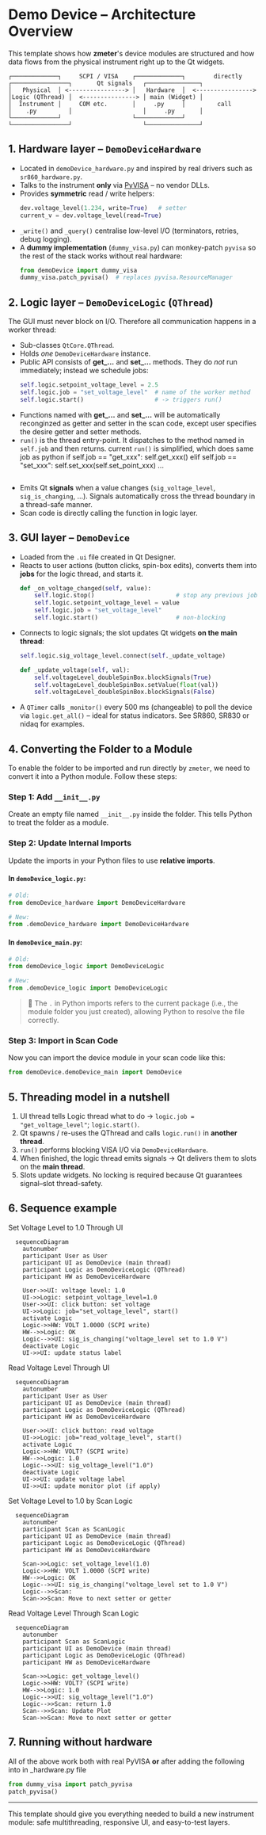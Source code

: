 # Demo Device – Architecture Overview

This template shows how **zmeter**'s device modules are structured and how data flows from the physical instrument right up to the Qt widgets.

```
┌─────────────┐     SCPI / VISA    ┌─────────────┐        directly     ┌────────────────┐       Qt signals   ┌───────────────┐
│   Physical  │ <----------------> │   Hardware  │  <----------------> │Logic (QThread) │  <---------------> │ main (Widget) │
│  Instrument │     COM etc.       │     .py     │         call        │    .py         │                    │     .py       │
└─────────────┘                    └─────────────┘                     └────────────────┘                    └───────────────┘
```



## 1. Hardware layer – `DemoDeviceHardware`
* Located in `demoDevice_hardware.py` and inspired by real drivers such as `sr860_hardware.py`.
* Talks to the instrument **only** via [PyVISA](https://pyvisa.readthedocs.io/) – no vendor DLLs.
* Provides **symmetric** read / write helpers:
  ```python
  dev.voltage_level(1.234, write=True)   # setter
  current_v = dev.voltage_level(read=True)
  ```
* `_write()` and `_query()` centralise low-level I/O (terminators, retries, debug logging).
* A **dummy implementation** (`dummy_visa.py`) can monkey-patch `pyvisa` so the rest of the stack works without real hardware:
  ```python
  from demoDevice import dummy_visa
  dummy_visa.patch_pyvisa()  # replaces pyvisa.ResourceManager
  ```



## 2. Logic layer – `DemoDeviceLogic` (`QThread`)
The GUI must never block on I/O.  Therefore all communication happens in a worker thread:

* Sub-classes `QtCore.QThread`.
* Holds *one* `DemoDeviceHardware` instance.
* Public API consists of **get_...** and **set_...** methods.  They do *not* run immediately; instead we schedule jobs:
  ```python
  self.logic.setpoint_voltage_level = 2.5
  self.logic.job = "set_voltage_level"  # name of the worker method
  self.logic.start()                    # -> triggers run()
  ```
* Functions named with **get_...** and **set_...** will be automatically reconginzed as getter and setter in the scan code, except user specifies the desire getter and setter methods.
* `run()` is the thread entry-point.  It dispatches to the method named in `self.job` and then returns.
  current `run()` is simplified, which does same job as
  python
  if self.job == "get_xxx":
    self.get_xxx()
  elif self.job == "set_xxx":
    self.set_xxx(self.set_point_xxx)
  ...
  ```
* Emits Qt **signals** when a value changes (`sig_voltage_level`, `sig_is_changing`, ...).  Signals automatically cross the thread boundary in a thread-safe manner.
* Scan code is directly calling the function in logic layer.



## 3. GUI layer – `DemoDevice`
* Loaded from the `.ui` file created in Qt Designer.
* Reacts to user actions (button clicks, spin-box edits), converts them into **jobs** for the logic thread, and starts it.
  ```python
  def _on_voltage_changed(self, value):
      self.logic.stop()                       # stop any previous job
      self.logic.setpoint_voltage_level = value
      self.logic.job = "set_voltage_level"
      self.logic.start()                      # non-blocking
  ```
* Connects to logic signals; the slot updates Qt widgets **on the main thread**:
  ```python
  self.logic.sig_voltage_level.connect(self._update_voltage)

  def _update_voltage(self, val):
      self.voltageLevel_doubleSpinBox.blockSignals(True)
      self.voltageLevel_doubleSpinBox.setValue(float(val))
      self.voltageLevel_doubleSpinBox.blockSignals(False)
  ```
* A `QTimer` calls `_monitor()` every 500 ms (changeable) to poll the device via `logic.get_all()` – ideal for status indicators. See SR860, SR830 or nidaq for examples.

## 4. Converting the Folder to a Module

To enable the folder to be imported and run directly by `zmeter`, we need to convert it into a Python module. Follow these steps:

### Step 1: Add `__init__.py`

Create an empty file named `__init__.py` inside the folder. This tells Python to treat the folder as a module.

### Step 2: Update Internal Imports

Update the imports in your Python files to use **relative imports**.

#### In `demoDevice_logic.py`:
```python
# Old:
from demoDevice_hardware import DemoDeviceHardware

# New:
from .demoDevice_hardware import DemoDeviceHardware
```

#### In `demoDevice_main.py`:
```python
# Old:
from demoDevice_logic import DemoDeviceLogic

# New:
from .demoDevice_logic import DemoDeviceLogic
```

> 🔹 The `.` in Python imports refers to the current package (i.e., the module folder you just created), allowing Python to resolve the file correctly.

### Step 3: Import in Scan Code

Now you can import the device module in your scan code like this:

```python
from demoDevice.demoDevice_main import DemoDevice
```


## 5. Threading model in a nutshell
1. UI thread tells Logic thread what to do → `logic.job = "get_voltage_level"`; `logic.start()`.
2. Qt spawns / re-uses the QThread and calls `logic.run()` in **another thread**.
3. `run()` performs blocking VISA I/O via `DemoDeviceHardware`.
4. When finished, the logic thread emits signals → Qt delivers them to slots on the **main thread**.
5. Slots update widgets.  No locking is required because Qt guarantees signal–slot thread-safety.



## 6. Sequence example
Set Voltage Level to 1.0 Through UI
```mermaid
  sequenceDiagram
    autonumber
    participant User as User
    participant UI as DemoDevice (main thread)
    participant Logic as DemoDeviceLogic (QThread)
    participant HW as DemoDeviceHardware

    User->>UI: voltage level: 1.0
    UI->>Logic: setpoint_voltage_level=1.0
    User->>UI: click button: set voltage
    UI->>Logic: job="set_voltage_level", start()
    activate Logic
    Logic->>HW: VOLT 1.0000 (SCPI write)
    HW-->>Logic: OK
    Logic-->>UI: sig_is_changing("voltage_level set to 1.0 V")
    deactivate Logic
    UI->>UI: update status label
```
Read Voltage Level Through UI
```mermaid
  sequenceDiagram  
    autonumber
    participant User as User
    participant UI as DemoDevice (main thread)
    participant Logic as DemoDeviceLogic (QThread)
    participant HW as DemoDeviceHardware

    User->>UI: click button: read voltage
    UI->>Logic: job="read_voltage_level", start()
    activate Logic
    Logic->>HW: VOLT? (SCPI write)
    HW-->>Logic: 1.0
    Logic-->>UI: sig_voltage_level("1.0")
    deactivate Logic
    UI->>UI: update voltage label
    UI->>UI: update monitor plot (if apply)
```
Set Voltage Level to 1.0 by Scan Logic
```mermaid
  sequenceDiagram
    autonumber
    participant Scan as ScanLogic
    participant UI as DemoDevice (main thread)
    participant Logic as DemoDeviceLogic (QThread)
    participant HW as DemoDeviceHardware

    Scan->>Logic: set_voltage_level(1.0)
    Logic->>HW: VOLT 1.0000 (SCPI write)
    HW-->>Logic: OK
    Logic-->>UI: sig_is_changing("voltage_level set to 1.0 V")
    Logic-->>Scan: 
    Scan->>Scan: Move to next setter or getter
```
Read Voltage Level Through Scan Logic
```mermaid
  sequenceDiagram
    autonumber
    participant Scan as ScanLogic
    participant UI as DemoDevice (main thread)
    participant Logic as DemoDeviceLogic (QThread)
    participant HW as DemoDeviceHardware

    Scan->>Logic: get_voltage_level()
    Logic->>HW: VOLT? (SCPI write)
    HW-->>Logic: 1.0
    Logic-->>UI: sig_voltage_level("1.0")
    Logic-->>Scan: return 1.0
    Scan-->>Scan: Update Plot
    Scan->>Scan: Move to next setter or getter
```


## 7. Running without hardware
All of the above work both with real PyVISA **or** after adding the following into in _hardware.py file
```python
from dummy_visa import patch_pyvisa
patch_pyvisa()
```



---
This template should give you everything needed to build a new instrument module: safe multithreading, responsive UI, and easy-to-test layers. 